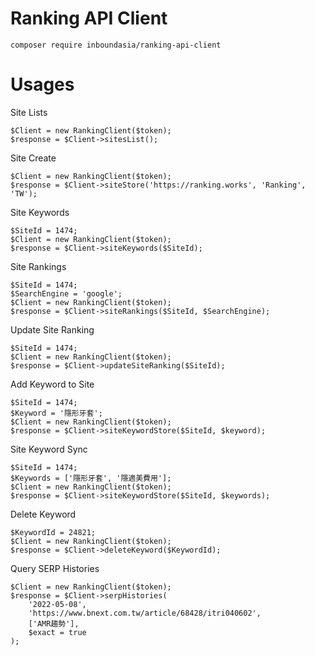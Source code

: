# Ranking API Client

```
composer require inboundasia/ranking-api-client
```

# Usages

Site Lists

```
$Client = new RankingClient($token);
$response = $Client->sitesList();
```

Site Create

```
$Client = new RankingClient($token);
$response = $Client->siteStore('https://ranking.works', 'Ranking', 'TW');
```

Site Keywords

```
$SiteId = 1474;
$Client = new RankingClient($token);
$response = $Client->siteKeywords($SiteId);
```

Site Rankings

```
$SiteId = 1474;
$SearchEngine = 'google';
$Client = new RankingClient($token);
$response = $Client->siteRankings($SiteId, $SearchEngine);
```

Update Site Ranking

```
$SiteId = 1474;
$Client = new RankingClient($token);
$response = $Client->updateSiteRanking($SiteId);
```

Add Keyword to Site

```
$SiteId = 1474;
$Keyword = '隱形牙套';
$Client = new RankingClient($token);
$response = $Client->siteKeywordStore($SiteId, $keyword);
```

Site Keyword Sync

```
$SiteId = 1474;
$Keywords = ['隱形牙套', '隱適美費用'];
$Client = new RankingClient($token);
$response = $Client->siteKeywordStore($SiteId, $keywords);
```

Delete Keyword

```
$KeywordId = 24821;
$Client = new RankingClient($token);
$response = $Client->deleteKeyword($KeywordId);
```

Query SERP Histories

```
$Client = new RankingClient($token);
$response = $Client->serpHistories(
    '2022-05-08',
    'https://www.bnext.com.tw/article/68428/itri040602',
    ['AMR趨勢'],
    $exact = true
);
```